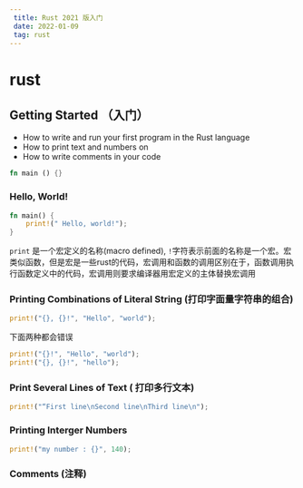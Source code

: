 ```yaml
---
 title: Rust 2021 版入门
 date: 2022-01-09
 tag: rust
---
```


#  rust

## Getting Started （入门）

*  How to write and run your first program in the Rust language
*  How to print text and numbers on 
*  How to write comments in your code

``` rust
fn main () {}
```

### Hello, World!
``` rust
fn main() {
	print!(" Hello, world!");
}
```
`print` 是一个宏定义的名称(macro defined), `!`字符表示前面的名称是一个宏。宏类似函数，但是宏是一些rust的代码，宏调用和函数的调用区别在于，函数调用执行函数定义中的代码，宏调用则要求编译器用宏定义的主体替换宏调用

### Printing Combinations of Literal String (打印字面量字符串的组合)

``` rust
print!("{}, {}!", "Hello", "world");
```
下面两种都会错误
``` rust
print!("{}!", "Hello", "world");
print!("{}, {}!", "hello");
```
### Print Several Lines of Text ( 打印多行文本)

``` rust
print!("“First line\nSecond line\nThird line\n");
```
### Printing Interger Numbers
``` rust
print!("my number : {}", 140);
```
### Comments (注释)
